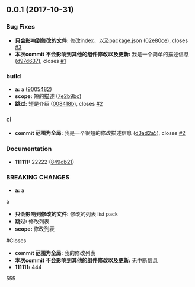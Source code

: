 <a name="0.0.1"></a>
## 0.0.1 (2017-10-31)


### Bug Fixes

* **只会影响到修改的文件:** 修改index，以及package.json ([02e80ce](https://github.com/tinper-bee/commit-change-log/commit/02e80ce)), closes [#3](https://github.com/tinper-bee/commit-change-log/issues/3)
* **本次commit 不会影响到其他的组件修改以及更新:** 我是一个简单的描述信息 ([d97d637](https://github.com/tinper-bee/commit-change-log/commit/d97d637)), closes [#1](https://github.com/tinper-bee/commit-change-log/issues/1)


### build

* **a:** a ([9005482](https://github.com/tinper-bee/commit-change-log/commit/9005482))
* **scope:** 短的描述 ([7e2b9bc](https://github.com/tinper-bee/commit-change-log/commit/7e2b9bc))
* **跳过:** 短是介绍 ([008418b](https://github.com/tinper-bee/commit-change-log/commit/008418b)), closes [#2](https://github.com/tinper-bee/commit-change-log/issues/2)


### ci

* **commit 范围为全局:** 我是一个很短的修改描述信息 ([d3ad2a5](https://github.com/tinper-bee/commit-change-log/commit/d3ad2a5)), closes [#2](https://github.com/tinper-bee/commit-change-log/issues/2)


### Documentation

* **111111:** 22222 ([849db21](https://github.com/tinper-bee/commit-change-log/commit/849db21))


### BREAKING CHANGES

* **a:** a

a
* **只会影响到修改的文件:** 修改的列表  list pack
* **跳过:** 修改列表
* **scope:** 修改列表

#Closes
* **commit 范围为全局:** 我的修改列表
* **本次commit 不会影响到其他的组件修改以及更新:** 无中断信息
* **111111:** 444

555



